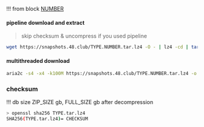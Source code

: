 
<!-- begin_TYPE -->

!!! from block [NUMBER](https://bscscan.com/block/NUMBER)

#### pipeline download and extract
> skip checksum & uncompress if you used pipeline
```bash
wget https://snapshots.48.club/TYPE.NUMBER.tar.lz4 -O - | lz4 -cd | tar xf -
```

#### multithreaded download

```bash
aria2c -s4 -x4 -k100M https://snapshots.48.club/TYPE.NUMBER.tar.lz4 -o TYPE.tar.lz4
```


### checksum

!!! db size ZIP_SIZE gb, FULL_SIZE gb after decompression
```bash
> openssl sha256 TYPE.tar.lz4
SHA256(TYPE.tar.lz4)= CHECKSUM
```

<!-- end_TYPE -->
